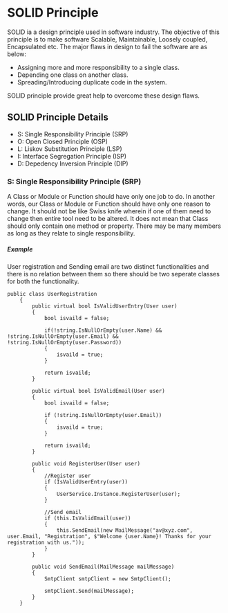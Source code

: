 # SOLID Principle
SOLID ia a design principle used in software industry. The objective of this principle is to make software Scalable, Maintainable, Loosely coupled, Encapsulated etc.
The major flaws in design to fail the software are as below:
- Assigning more and more responsibility to a single class.
- Depending one class on another class.
- Spreading/Introducing duplicate code in the system.

SOLID principle provide great help to overcome these design flaws.

## SOLID Principle Details

- S: Single Responsibility Principle (SRP)
- O: Open Closed Principle (OSP)
- L: Liskov Substitution Principle (LSP)
- I: Interface Segregation Principle (ISP)
- D: Depedency Inversion Principle (DIP)

### S: Single Responsibility Principle (SRP)
A Class or Module or Function should have only one job to do. In another words, our Class or Module or Function should have only one reason to change. 
It should not be like Swiss knife wherein if one of them need to change then entire tool need to be altered. It does not mean that Class should only contain one method or property. There may be many members as long as they relate to single responsibility.
##### Example
User registration and Sending email are two distinct functionalities and there is no relation between them so there should be two seperate classes for both the functionality.
```
public class UserRegistration
    {
        public virtual bool IsValidUserEntry(User user)
        {
            bool isvaild = false;
            
            if(!string.IsNullOrEmpty(user.Name) && !string.IsNullOrEmpty(user.Email) && !string.IsNullOrEmpty(user.Password))
            {
                isvaild = true;
            }

            return isvaild;
        }

        public virtual bool IsValidEmail(User user)
        {
            bool isvaild = false;

            if (!string.IsNullOrEmpty(user.Email))
            {
                isvaild = true;
            }

            return isvaild;
        }

        public void RegisterUser(User user)
        {
            //Register user
            if (IsValidUserEntry(user))
            {                
                UserService.Instance.RegisterUser(user);
            }

            //Send email
            if (this.IsValidEmail(user))
            {
                this.SendEmail(new MailMessage("av@xyz.com", user.Email, "Registration", $"Welcome {user.Name}! Thanks for your registration with us."));
            }
        }        

        public void SendEmail(MailMessage mailMessage)
        {
            SmtpClient smtpClient = new SmtpClient();
                        
            smtpClient.Send(mailMessage);
        }
    }
```

